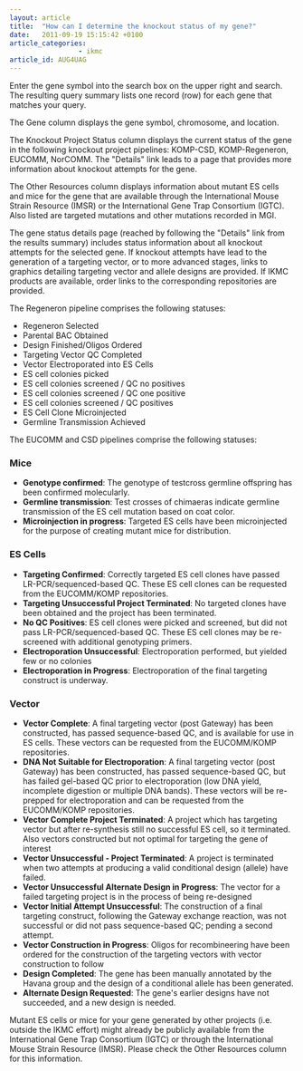 ```yaml
---
layout: article
title:  "How can I determine the knockout status of my gene?"
date:   2011-09-19 15:15:42 +0100
article_categories:
                 - ikmc
article_id: AUG4UAG
---
```


Enter the gene symbol into the search box on the upper right and search. The resulting query summary lists one record (row) for each gene that matches your query.

The Gene column displays the gene symbol, chromosome, and location.

The Knockout Project Status column displays the current status of the gene in the following knockout project pipelines: KOMP-CSD, KOMP-Regeneron, EUCOMM, NorCOMM. The "Details" link leads to a page that provides more information about knockout attempts for the gene.

The Other Resources column displays information about mutant ES cells and mice for the gene that are available through the International Mouse Strain Resource (IMSR) or the International Gene Trap Consortium (IGTC). Also listed are targeted mutations and other mutations recorded in MGI.

The gene status details page (reached by following the "Details" link from the results summary) includes status information about all knockout attempts for the selected gene. If knockout attempts have lead to the generation of a targeting vector, or to more advanced stages, links to graphics detailing targeting vector and allele designs are provided. If IKMC products are available, order links to the corresponding repositories are provided.

The Regeneron pipeline comprises the following statuses:

* Regeneron Selected
* Parental BAC Obtained
* Design Finished/Oligos Ordered
* Targeting Vector QC Completed
* Vector Electroporated into ES Cells
* ES cell colonies picked
* ES cell colonies screened / QC no positives
* ES cell colonies screened / QC one positive
* ES cell colonies screened / QC positives
* ES Cell Clone Microinjected
* Germline Transmission Achieved

The EUCOMM and CSD pipelines comprise the following statuses:

### Mice
* **Genotype confirmed**: The genotype of testcross germline offspring has been confirmed molecularly.
* **Germline transmission**: Test crosses of chimaeras indicate germline transmission of the ES cell mutation based on coat color.
* **Microinjection in progress**: Targeted ES cells have been microinjected for the purpose of creating mutant mice for distribution.

### ES Cells
* **Targeting Confirmed**: Correctly targeted ES cell clones have passed LR-PCR/sequenced-based QC. These ES cell clones can be requested from the EUCOMM/KOMP repositories.
* **Targeting Unsuccessful Project Terminated**: No targeted clones have been obtained and the project has been terminated.
* **No QC Positives**:  ES cell clones were picked and screened, but did not pass LR-PCR/sequenced-based QC. These ES cell clones may be re-screened with additional genotyping primers.
* **Electroporation Unsuccessful**: Electroporation performed, but yielded few or no colonies
* **Electroporation in Progress**:  Electroporation of the final targeting construct is underway.

### Vector
* **Vector Complete**:  A final targeting vector (post Gateway) has been constructed, has passed sequence-based QC, and is available for use in ES cells. These vectors can be requested from the EUCOMM/KOMP repositories.
* **DNA Not Suitable for Electroporation**: A final targeting vector (post Gateway) has been constructed, has passed sequence-based QC, but has failed gel-based QC prior to electroporation (low DNA yield, incomplete digestion or multiple DNA bands). These vectors will be re-prepped for electroporation and can be requested from the EUCOMM/KOMP repositories.
* **Vector Complete Project Terminated**: A project which has targeting vector but after re-synthesis still no successful ES cell, so      it terminated.  Also vectors constructed but not optimal for targeting the gene of interest
* **Vector Unsuccessful  - Project Terminated**: A project is terminated when two attempts at producing a valid conditional design (allele) have failed.
* **Vector Unsuccessful Alternate Design in Progress**: The vector for a failed targeting project is in the process of being re-designed
* **Vector Initial Attempt Unsuccessful**: The construction of a final targeting construct, following the Gateway exchange reaction, was not successful or did not pass sequence-based QC; pending a second attempt.
* **Vector Construction in Progress**: Oligos for recombineering have been ordered for the construction of the targeting vectors with vector construction to follow
* **Design Completed**: The gene has been manually annotated by the Havana group and the design of a  conditional allele has been generated.
* **Alternate Design Requested**: The gene's earlier designs have not succeeded, and a new design is needed.

Mutant ES cells or mice for your gene generated by other projects (i.e. outside the IKMC effort) might already be publicly available from the International Gene Trap Consortium (IGTC) or through the International Mouse Strain Resource (IMSR). Please check the Other Resources column for this information.